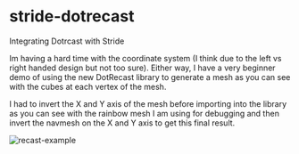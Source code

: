 # stride-dotrecast
Integrating Dotrcast with Stride

Im having a hard time with the coordinate system (I think due to the left vs right handed design but not too sure). Either way, I have a very beginner demo of using the new DotRecast library to generate a mesh as you can see with the cubes at each vertex of the mesh.

I had to invert the X and Y axis of the mesh before importing into the library as you can see with the rainbow mesh I am using for debugging and then invert the navmesh on the X and Y axis to get this final result.

![recast-example](https://github.com/Doprez/stride-dotrecast/assets/73259914/8071b988-463b-4b36-b3ba-79184471b93b)
